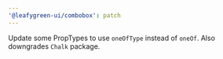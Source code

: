```yaml
---
'@leafygreen-ui/combobox': patch
---
```


Update some PropTypes to use `oneOfType` instead of `oneOf`. Also downgrades `Chalk` package. 
